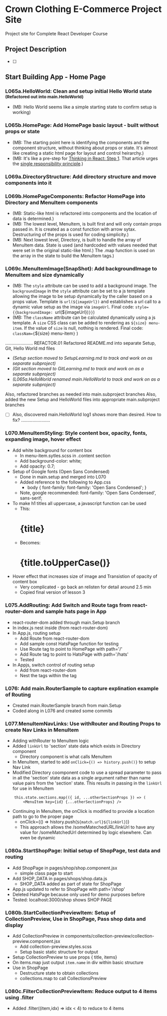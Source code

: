 # Crown Clothing E-Commerce Project Site

Project site for Complete React Developer Course

## Project Description

- [ ]


## Start Building App - Home Page

### L065a.HelloWorld: Clean and setup initial Hello World state <small>(Refactored out into main.HelloWorld)</small>

- (MB: Hello World seems like a simple starting state to confirm setup is working) 

### L065b.HomePage: Add HomePage basic layout - built without props or state

- (MB: The starting point here is identifying the components and the component structure, without thinking about props or state. It's almost like creating a static html page for layout and control heirarchy.)
- (MB: It's like a pre-step for [Thinking in React: Step 1](https://reactjs.org/docs/thinking-in-react.html#step-1-break-the-ui-into-a-component-hierarchy). That article urges the  [single responsibility principle](https://en.wikipedia.org/wiki/Single-responsibility_principle).)

### L069a.DirectoryStructure: Add directory structure and move components into it

### L069b.HomePageComponents: Refactor HomePage into Directory and MenuItem components

- (MB: Static-like html is refactored into components and the location of data is determined.)
- (MB: The lowest level, MenuItem, is built first and will only contain props passed in. It is created as a const function with arrow sytax. Destructuring of the props is used for coding simplicity.)
- (MB: Next lowest level, Directory, is built to handle the array of MenuItem data. State is used (and hardcoded with values needed that were set in the original static-like html.) The .map function is used on the array in the state to build the MenuItem tags.)

### L069c.MenuItemImage(SnapShot): Add backgroundImage to MenuItem and size dynamically

- (MB: The `style` attribute can be used to add a background image. The `backgroundImage` in the `style` attribute can be set to a js template allowing the image to be setup dynamically by the caller based on a props value. Template is `url(${imageUrl})` and establishes a url call to a dynamic value setup as the image via `imageUrl`. Final code: `style={{backgroundImage: `url(${imageUrl})`}}`)
- (MB: The `className` attribute can be calculated dynamically using a js template. A `size` CSS class can be added to rendering as `${size} menu-item`. If the value of `size` is null, nothing is rendered. Final code: `classNam={`${size} menu-item`}` )

......................
REFACTOR.01 Refactored README.md into separate Setup, Git, Hello World md files

- *(Setup section moved to SetupLearning.md to track and work on as separate subproject)*
- *(Git section moved to GitLearning.md to track and work on as a separate subproject)*
- *(L065a.HelloWorld renamed main.HelloWorld to track and work on as a separate subproject)*

Also, refactored branches as needed into main.subproject branches
Also, added the new Setup and HelloWorld files into appropriate main.subproject branches
- [ ] Also, discovered main.HelloWorld log1 shows more than desired. How to fix?
.......................

### L070.MenuItemStyling: Style content box, opacity, fonts, expanding image, hover effect

- Add white background for content box
    + In menu-item.sytles.scss in .content section
    + Add background-color: white;
    + Add opacity: 0.7;
- Setup of Google fonts (Open Sans Condensed)
    + Done in main.setup and merged into L070
    + Added reference to the following to App.css 
        * body { font-family: font-family: 'Open Sans Condensed'; }
    + Note, google recommended: font-family: 'Open Sans Condensed', sans-serif;
- To make h1 titles all uppercase, a javascript function can be used
    + This: <h1 className="title">{title}</h1>
    + Becomes: <h1 className="title">{title.toUpperCase()}</h1>
- Hover effect that increases size of image and Transistion of opacity of content box
    + Very complicated - go back an relisten for detail around 2.5 min
    + Copied final version of lesson 3

### L075.AddRouting: Add Switch and Route tags from react-router-dom and sample hats page in App

- react-router-dom added through main.Setup branch
- In index.js nest <App> inside <BrowserRouter> (from react-router-dom)
- In App.js, routing setup
    - Add Route from react-router-dom
    - Add sample const HatsPage function for testing
    - Use Route tag to point to HomePage with path='/'
    - Add Route tag to point to HatsPage with path='/hats'
    - Tested
- In Appjs, switch control of routing setup
    - Add <Switch> from react-router-dom
    - Nest the <Route> tags within the <Switch> tag

### L076: Add main.RouterSample to capture explination example of Routing 

- Created main.RouterSample branch from main.Setup
- Coded along in L076 and created some commits 

### L077.MenuItemNavLinks: Use withRouter and Routing Props to create Nav Links in MenuItem

- Adding withRouter to MenuItem logic
- Added `linkUrl` to 'section' state data which exists in Directory component
    + Directory component is what calls MenuItem
- In MenuItem, started to add `onClick={() => history.push()}` to setup Nav Link 
- Modified Directory coomponent code to use a spread parameter to pass in all the 'section' state data as a single argument rather than name value pairs from the 'section' state. This results in passing in the `linkUrl` for use in MenuItem
```
    this.state.sections.map(({ id, ...otherSectionProps }) => (
        <MenuItem key={id} {...otherSectionProps} />
```
- Continuing in MenuItem, the onClick is modified to provide a location path to go to the proper page
    + onClick={() => history.push(`${match.url}${linkUrl}`)}
    + This approach allows the /someMatechedURL/linkUrl to have any value for /someMatchedUrl determined by logic elsewhere. Can even be dynamic

### L080a.StartShopPage: Initial setup of ShopPage, test data and routing

- Add ShopPage in pages/shop/shop.component.jsx
    - simple class page to start
- Add SHOP_DATA in pages/shops/shop.data.js
    - SHOP_DATA added as part of state for ShopPage
- App.js updated to refer to ShopPage with path='/shop'
- Deleted HatsPage because only used for demo purposes before
- Tested: localhost:3000/shop shows SHOP PAGE

### L080b.StartCollectionPreviewItem: Setup of CollectionPreview, Use in ShopPage, Pass shop data and display

- Add CollectionPreview in components/collection-preview/collection-preview.component.jsx
    - Add collection-preview.styles.scss
    - Setup basic static structure for output
- Setup CollectionPreview to use props { title, items}
- On items.map just output `item.name` in div within basic structure
- Use in ShopPage
    - Destructure state to obtain collections
    - collections.map to call CollectionsPreview

### L080c.FilterCollectionPreviewItem: Reduce output to 4 items using .filter

- Added .filter((item,idx) => idx < 4) to reduce to 4 items
